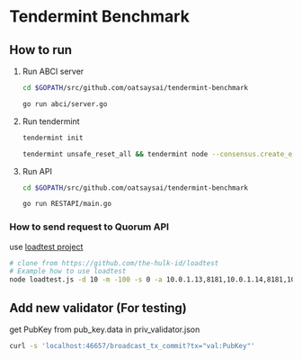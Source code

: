 # Tendermint Benchmark

## How to run
1.  Run ABCI server

    ```sh
    cd $GOPATH/src/github.com/oatsaysai/tendermint-benchmark
    
    go run abci/server.go
    ```
    
2.  Run tendermint

    ```sh
    tendermint init

    tendermint unsafe_reset_all && tendermint node --consensus.create_empty_blocks=false
    ```

3.  Run API

    ```sh
    cd $GOPATH/src/github.com/oatsaysai/tendermint-benchmark
    
    go run RESTAPI/main.go
    ```
    
### How to send request to Quorum API
   use [loadtest project](https://github.com/the-hulk-id/loadtest)
 ```sh
 # clone from https://github.com/the-hulk-id/loadtest
 # Example how to use loadtest
 node loadtest.js -d 10 -m -100 -s 0 -a 10.0.1.13,8181,10.0.1.14,8181,10.0.1.15,8181,10.0.1.16,8181,10.0.1.17,8181,10.0.1.18,8181
 ```

## Add new validator (For testing)
get PubKey from pub_key.data in priv_validator.json 
```sh
curl -s 'localhost:46657/broadcast_tx_commit?tx="val:PubKey"'
```
